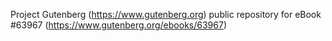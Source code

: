 Project Gutenberg (https://www.gutenberg.org) public repository for eBook #63967 (https://www.gutenberg.org/ebooks/63967)
